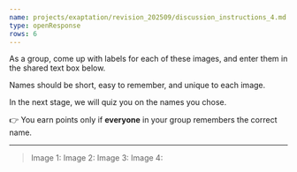 ```yaml
---
name: projects/exaptation/revision_202509/discussion_instructions_4.md
type: openResponse
rows: 6
---
```


As a group, come up with labels for each of these images, and enter them in the shared text box below.

Names should be short, easy to remember, and unique to each image.

In the next stage, we will quiz you on the names you chose.

👉 You earn points only if **everyone** in your group remembers the correct name.

---

> Image 1:
> Image 2:
> Image 3:
> Image 4:
